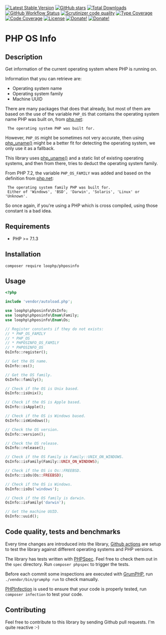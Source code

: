 [![Latest Stable Version][latest stable version]][packagist]
[![GitHub stars][github stars]][packagist]
[![Total Downloads][total downloads]][packagist]
[![GitHub Workflow Status][github workflow status]][github actions]
[![Scrutinizer code quality][code quality]][scrutinizer code quality]
[![Type Coverage][type coverage]][sheperd type coverage]
[![Code Coverage][code coverage]][scrutinizer code quality]
[![License][license]][packagist] [![Donate!][donate github]][github sponsor]
[![Donate!][donate paypal]][paypal sponsor]

# PHP OS Info

## Description

Get information of the current operating system where PHP is running on.

Information that you can retrieve are:

-   Operating system name
-   Operating system family
-   Machine UUID

There are many packages that does that already, but most of them are based on
the use of the variable `PHP_OS` that contains the operating system name PHP was
built on, from [php.net](https://www.php.net/manual/en/reserved.constants.php):

     The operating system PHP was built for.

However, `PHP_OS` might be sometimes not very accurate, then using
[php_uname()](https://php.net/php_uname) might be a better fit for detecting the
operating system, we only use it as a fallback.

This library uses [php_uname()](https://php.net/php_uname) and a static list of
existing operating systems, and then from there, tries to deduct the operating
system family.

From PHP 7.2, the variable `PHP_OS_FAMILY` was added and based on the definition
from [php.net](https://www.php.net/manual/en/reserved.constants.php):

     The operating system family PHP was built for.
     Either of 'Windows', 'BSD', 'Darwin', 'Solaris', 'Linux' or 'Unknown'.

So once again, if you're using a PHP which is cross compiled, using those
constant is a bad idea.

## Requirements

-   PHP >= 7.1.3

## Installation

`composer require loophp/phposinfo`

## Usage

```php
<?php

include 'vendor/autoload.php';

use loophp\phposinfo\OsInfo;
use loophp\phposinfo\Enum\Family;
use loophp\phposinfo\Enum\Os;

// Register constants if they do not exists:
// * PHP_OS_FAMILY
// * PHP_OS
// * PHPOSINFO_OS_FAMILY
// * PHPOSINFO_OS
OsInfo::register();

// Get the OS name.
OsInfo::os();

// Get the OS family.
OsInfo::family();

// Check if the OS is Unix based.
OsInfo::isUnix();

// Check if the OS is Apple based.
OsInfo::isApple();

// Check if the OS is Windows based.
OsInfo::isWindows();

// Check the OS version.
OsInfo::version();

// Check the OS release.
OsInfo::release();

// Check if the OS Family is Family::UNIX_ON_WINDOWS.
OsInfo::isFamily(Family::UNIX_ON_WINDOWS);

// Check if the OS is Os::FREEBSD.
OsInfo::isOs(Os::FREEBSD);

// Check if the OS is Windows.
OsInfo::isOs('windows');

// Check if the OS family is darwin.
OsInfo::isFamily('darwin');

// Get the machine UUID.
OsInfo::uuid();
```

## Code quality, tests and benchmarks

Every time changes are introduced into the library,
[Github actions](https://github.com/loophp/phposinfo/actions) are setup to test
the library against different operating systems and PHP versions.

The library has tests written with [PHPSpec](http://www.phpspec.net/). Feel free
to check them out in the `spec` directory. Run `composer phpspec` to trigger the
tests.

Before each commit some inspections are executed with
[GrumPHP](https://github.com/phpro/grumphp), run `./vendor/bin/grumphp run` to
check manually.

[PHPInfection](https://github.com/infection/infection) is used to ensure that
your code is properly tested, run `composer infection` to test your code.

## Contributing

Feel free to contribute to this library by sending Github pull requests. I'm
quite reactive :-)

[packagist]: https://packagist.org/packages/loophp/phposinfo
[latest stable version]:
    https://img.shields.io/packagist/v/loophp/phposinfo.svg?style=flat-square
[github stars]:
    https://img.shields.io/github/stars/loophp/phposinfo.svg?style=flat-square
[total downloads]:
    https://img.shields.io/packagist/dt/loophp/phposinfo.svg?style=flat-square
[github workflow status]:
    https://img.shields.io/github/workflow/status/loophp/phposinfo/Continuous%20Integration?style=flat-square
[code quality]:
    https://img.shields.io/scrutinizer/quality/g/loophp/phposinfo/master.svg?style=flat-square
[scrutinizer code quality]:
    https://scrutinizer-ci.com/g/loophp/phposinfo/?branch=master
[type coverage]:
    https://img.shields.io/badge/dynamic/json?style=flat-square&color=color&label=Type%20coverage&query=message&url=https%3A%2F%2Fshepherd.dev%2Fgithub%2Floophp%2Fphposinfo%2Fcoverage
[sheperd type coverage]: https://shepherd.dev/github/loophp/phposinfo
[code coverage]:
    https://img.shields.io/scrutinizer/coverage/g/loophp/phposinfo/master.svg?style=flat-square
[license]:
    https://img.shields.io/packagist/l/loophp/phposinfo.svg?style=flat-square
[github actions]: https://github.com/loophp/phposinfo/actions
[donate github]:
    https://img.shields.io/badge/Sponsor-Github-brightgreen.svg?style=flat-square
[donate paypal]:
    https://img.shields.io/badge/Sponsor-Paypal-brightgreen.svg?style=flat-square
[github sponsor]: https://github.com/sponsors/drupol
[paypal sponsor]: https://www.paypal.me/drupol
